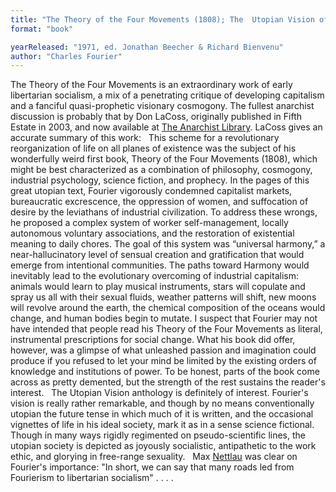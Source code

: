 ```yaml
---
title: "The Theory of the Four Movements (1808); The  Utopian Vision of Charles Fourier. Selected texts on work, love and passionate  attraction"
format: "book"

yearReleased: "1971, ed. Jonathan Beecher & Richard Bienvenu"
author: "Charles Fourier"
---
```

The Theory of the Four Movements is an extraordinary work of early libertarian socialism, a  mix of a penetrating critique of developing capitalism and a fanciful  quasi-prophetic visionary cosmogony. The fullest anarchist discussion is  probably that by Don LaCoss, originally published in Fifth Estate in  2003, and now available at <a href="mailto:https://theanarchistlibrary.org/library/don-lacoss-charles-fourier-prefigures-our-total-refusal"> The Anarchist Library</a>. LaCoss gives an accurate summary of this work:
 
This scheme for a revolutionary reorganization of life on  all planes of existence was the subject of his wonderfully weird first book,  Theory of the Four Movements (1808), which might be best characterized as a  combination of philosophy, cosmogony, industrial psychology, science fiction,  and prophecy. In the pages of this great utopian text, Fourier vigorously  condemned capitalist markets, bureaucratic excrescence, the oppression of women,  and suffocation of desire by the leviathans of industrial civilization.
To address these wrongs, he proposed a complex system of  worker self-management, locally autonomous voluntary associations, and the  restoration of existential meaning to daily chores. The goal of this system was  “universal harmony,” a near-hallucinatory level of sensual creation and  gratification that would emerge from intentional communities. The paths toward  Harmony would inevitably lead to the evolutionary overcoming of industrial  capitalism: animals would learn to play musical instruments, stars will copulate  and spray us all with their sexual fluids, weather patterns will shift, new  moons will revolve around the earth, the chemical composition of the oceans  would change, and human bodies begin to mutate. 
I suspect that Fourier may not have intended that people  read his Theory of the Four Movements as literal, instrumental prescriptions for  social change. What his book did offer, however, was a glimpse of what unleashed  passion and imagination could produce if you refused to let your mind be limited  by the existing orders of knowledge and institutions of power.
To be honest, parts of the book come across as pretty  demented, but the strength of the rest sustains the reader's interest.
 
The Utopian Vision anthology is definitely of  interest. Fourier's vision is really rather remarkable, and though by no means  conventionally utopian the future tense in which much of it is written, and the  occasional vignettes of life in his ideal society, mark it as in a sense science  fictional. Though in many ways rigidly regimented on pseudo-scientific lines,  the utopian society is depicted as joyously socialistic, antipathetic to the  work ethic, and glorying in free-range sexuality.
 
Max <a href="biblio.htm#Nettlau short history">Nettlau</a>  was clear on Fourier's importance: "In short, we can say that many roads led  from Fourierism to libertarian socialism" . . . .
 